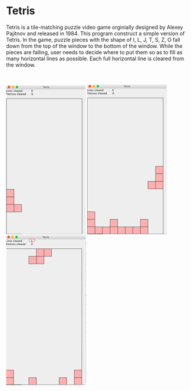 # Tetris

Tetris is a tile-matching puzzle video game orginially designed by Alexey Pajitnov and released in 1984. This program construct a simple version of Tetris. In the game, puzzle pieces with the shape of I, L, J, T, S, Z, O fall down from the top of the window to the bottom of the window. While the pieces are falling, user needs to decide where to put them so as to fill as many horizontal lines as possible. Each full horizontal line is cleared from the window.

<br>

  ![start](misc/start.png)       ![play](misc/play.png)     ![clear](misc/clear.png)
